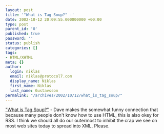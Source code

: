 ```yaml
---
layout: post
title: '"What is Tag Soup?" -'
date: 2002-10-12 20:09:55.000000000 +00:00
type: post
parent_id: '0'
published: true
password: ''
status: publish
categories: []
tags:
- HTML/XHTML
meta: {}
author:
  login: niklas
  email: niklas@protocol7.com
  display_name: Niklas
  first_name: Niklas
  last_name: Gustavsson
permalink: "/archives/2002/10/12/what_is_tag_soup/"
---
```

["What is Tag Soup?"](http://scriptingnews.userland.com/whatIsTagSoup) - Dave makes the somewhat funny connection that because many people don't know how to use HTML, this is also okey for RSS. I think we should all do our outermost to inhibit the crap we see on most web sites today to spread into XML. Please.

